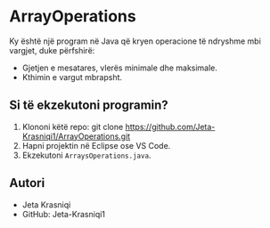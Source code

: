 # ArrayOperations

Ky është një program në Java që kryen operacione të ndryshme mbi vargjet, duke përfshirë:
- Gjetjen e mesatares, vlerës minimale dhe maksimale.
- Kthimin e vargut mbrapsht.

## Si të ekzekutoni programin?
1. Klononi këtë repo:
   git clone https://github.com/Jeta-Krasniqi1/ArrayOperations.git      
2. Hapni projektin në Eclipse ose VS Code.
3. Ekzekutoni `ArraysOperations.java`.

## Autori
- Jeta Krasniqi
- GitHub: Jeta-Krasniqi1


   
